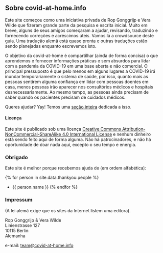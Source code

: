 ## Sobre covid-at-home.info

Este site começou como uma iniciativa privada de Rop Gonggrijp e Vera Wilde que fizeram grande parte da pesquisa e escrita inicial. Muito em breve, alguns de seus amigos começaram a ajudar, revisando, traduzindo e fornecendo correções e acréscimos úteis. Vamos lá a crowdsource deste guia. Uma tradução alemã está quase pronta e outras traduções estão sendo planejadas enquanto escrevemos isto.

O objetivo da covid-at-home é compartilhar (ainda de forma concisa) o que aprendemos e fornecer informações práticas e sem absurdos para lidar com a pandemia da COVID-19 em uma base aberta e não comercial. O principal pressuposto é que pelo menos em alguns lugares a COVID-19 irá inundar temporariamente o sistema de saúde, por isso, quanto mais as pessoas sentirem alguma confiança em lidar com pessoas doentes em casa, menos pessoas irão aparecer nos consultórios médicos e hospitais desnecessariamente. Ao mesmo tempo, as pessoas ainda precisam de saber quando os pacientes precisam de cuidados médicos. 

Queres ajudar? Yay! Temos uma [seção inteira](/help) dedicada a isso.

#### Licença

Este site é publicado sob uma licença [Creative Commons Attribution-NonCommercial-ShareAlike 4.0 International License](http://creativecommons.org/licenses/by-nc-sa/4.0/) e nenhum dinheiro está sendo feito aqui de forma alguma. Não há patrocinadores, e não há oportunidade de doar nada aqui, excepto o seu tempo e energia.

### Obrigado

Este site é melhor porque recebemos ajuda de (em ordem alfabética):

{% for person in site.data.thankyou.people %}
* {{ person.name }}
{% endfor %}

### Impressum

(A lei alemã exige que os sites da Internet listem uma editora).

Rop Gonggrijp & Vera Wilde<br>
Linienstrasse 127<br>
10115 Berlin<br>
Alemanha

e-mail: [team@covid-at-home.info](mailto:team@covid-at-home.info)